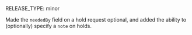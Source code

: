 RELEASE_TYPE: minor

Made the `neededBy` field on a hold request optional, and added the ability to (optionally) specify a `note` on holds.
